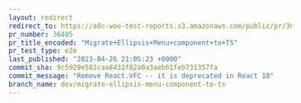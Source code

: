 ```yaml
---
layout: redirect
redirect_to: https://a8c-woo-test-reports.s3.amazonaws.com/public/pr/36405/e2e/index.html
pr_number: 36405
pr_title_encoded: "Migrate+Ellipsis+Menu+component+to+TS"
pr_test_type: e2e
last_published: "2023-04-26 21:05:23 +0000"
commit_sha: 9c5929e581caa8432f82a0a3aeb61feb731357fa
commit_message: "Remove React.VFC -- it is deprecated in React 18"
branch_name: dev/migrate-ellipsis-menu-component-to-ts
---
```

